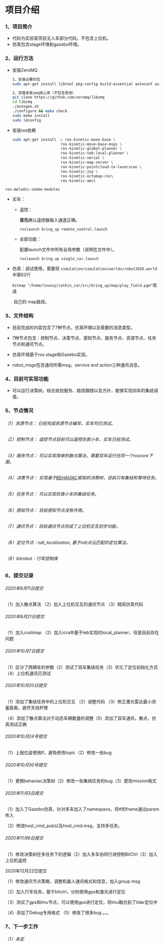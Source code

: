 # 项目介绍

### 1、项目简介

- 代码为实验室项目无人车部分代码，不包含上位机。
- 仿真包含stage环境和gazebo环境。

### 2、运行方法

- 安装ZeroMQ

  ```bash
  1、安装必要的包
  sudo apt-get install libtool pkg-config build-essential autoconf automake
  
  2、克隆安装zmq核心库（不包含其他）
  git clone https://github.com/zeromq/libzmq
  cd libzmq
  ./autogen.sh
  ./configure && make check
  sudo make install
  sudo ldconfig
  ```

- 安装ros依赖

  ```bash
  sudo apt-get install -y ros-kinetic-move-base \
  						ros-kinetic-move-base-msgs \
  						ros-kinetic-global-planner \
  						ros-kinetic-teb-local-planner \
  						ros-kinetic-serial \
  						ros-kinetic-map-server \
  						ros-kinetic-pointcloud-to-laserscan \
  						ros-kinetic-joy \
  						ros-kinetic-octomap-ros\
  						ros-kinetic-amcl
  ```
```
ros-melodic-cmake-modules
```
- 实车：

  - 遥控： 

    **首先**确认遥控器输入通道正确。

    `roslaunch bring_up remote_control.launch` 

  - 全部功能：

    配置launch文件中所有全局参数（说明在文件中）。

    `roslaunch bring_up single_car.launch`

- 仿真：调试使用，需要将 `simulation/simulation/worlds/robot2020.world` 中第62行

  ​			`bitmap "/home/lovezy/catkin_car/src/bring_up/map/play_field.pgm"`改成

  ​            自己的  map路径。

### 3、文件结构

- 目前完成的内容包含了7种节点，仿真环境以及需要的消息类型。

- 7种节点包含：控制节点、决策节点、感知节点、服务节点、资源节点、任务节点和通讯节点。

- 仿真环境基于ros stage和Gazebo实现。

- robot_msgs包含通讯所需msg，service and action三种通讯消息。

### 4、目前可实现功能

- 可以运行决策树，结合规划服务、路径跟随以及方针，能够实现四车的集结调度。

### 5、节点情况

###### （1）资源节点： 已经完成资源节点编写，实车均已测试。

###### （2）控制节点： 遥控节点目前可以遥控仿真小车，实车已经测试。

###### （3）服务节点： 可以实现简单的散点算法，需要双车运行在同一个roscore下面。	

###### （4）决策节点： 实现基于[BEHAVIAC](https://www.behaviac.com/language/zh/%e9%a6%96%e9%a1%b5/)框架的决策树，目前只有集结和等待任务。		

###### （5）任务节点： 可以实现仿真小车的集结任务。

###### （6）感知节点： 目前感知节点没有作用。

###### （7）通讯节点： 目前通讯节点完成了上位机交互初步功能。

###### （8）定位节点：ndt_localization, 基于ndt点云匹配的定位算法。

###### （9）bitrobot：行军控制库

### 6、提交记录

###### 2020年9月11日提交     

（1）加入散点算法 （2）加入上位机交互的通讯节点 （3）精简仿真代码

###### 2020年9月21日提交

（1）加入costmap  （2）加入icra中基于teb实现的local_planner，但是目前存在问题

###### 2020年10月7日提交

（1）区分了两辆车的参数（2）测试了双车集结任务（3）优化了定位初始化方式（4）上位机通讯已测试

###### 2020年10月20日提交

（1）添加了集结任务中的上位机交互 （2）调整代码 （3）修正激光雷达最小测量距离，避开天线杆臂

（4）添加了散点算法对于动态车辆数量的调整（5）添加了双车通讯，散点，仿真测试正确

###### 2020年10月24号提交

（1）上报位姿使用tf，避免修改topic（2）修改一些bug

###### 2020年10月30号提交

（1）更换behaviac决策树（2）修改一些集结任务的bug（3）更改mission格式

###### 2020年11月3日提交

（1）加入了Gazebo仿真，针对多车加入了namespace，将tf的frame通过param传入

（2）修改host_cmd_pub以及host_cmd.msg，支持多任务。

###### 2020年11月6日提交

（1）修改决策树在多任务下的逻辑（2）加入多车协同行进控制BitCtrl（3）加入上位机遥控

 2020年12月22日提交

（1）修改通讯节点策略，调整机器人通讯格式和信息，加入group msg

（2）加入行军任务，基于bitctrl，分别使用gps和激光进行定位

（3）测试了gps和imu节点，可以使用gps进行定位，将imu融合到了lidar定位中

（4）添加了Debug专用格式  （5）修改了很多bug 。。。

### 7、下一步工作

###### （1）未定




